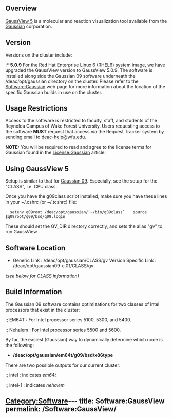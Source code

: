 ## Overview

[GaussView 5](http://www.gaussian.com/g_prod/gv5b.htm) is a molecular
and reaction visualization tool available from the
[Gaussian](http://www.gaussian.com/) corporation.

## Version

Versions on the cluster include:

:\* **5.0.9** For the Red Hat Enterprise Linux 6 (RHEL6) system image,
we have upgraded the GaussView version to GaussView 5.0.9. The software
is installed along side the Gaussian 09 software underneath the
/deac/opt/gaussian directory on the cluster. Please refer to the
[Software:Gaussian](Software:Gaussian "wikilink") web page for more
information about the location of the specific Gaussian builds in use on
the cluster.

## Usage Restrictions

Access to the software is restricted to faculty, staff, and students of
the Reynolda Campus of Wake Forest University. Users requesting access
to the software **MUST** request that access via the Request Tracker
system by sending email to <deac-help@wfu.edu>.

**NOTE:** You will be required to read and agree to the license terms
for Gaussian found in the
[License:Gaussian](License:Gaussian "wikilink") article.

## Using GaussView 5

Setup is similar to that for [Gaussian
09](Software:Gaussian#Using_Gaussian_09 "wikilink"). Especially, see the
setup for the "CLASS", i.e. CPU class.

Once you have the g09class script installed, make sure you have these
lines in your ~/.cshrc (or ~/.tcshrc) file:

``   setenv g09root /deac/opt/gaussian/`~/bin/g09class` ``
`   source $g09root/g09/bsd/g09.login`

These should set the GV_DIR directory correctly, and sets the alias
"gv" to run GaussView.

## Software Location

  - Generic Link : /deac/opt/gaussian/CLASS/gv
    Version Specific Link : /deac/opt/gaussian09-c.01/CLASS/gv

*(see below for CLASS information)*

## Build Information

The Gaussian 09 software contains optimizations for two classes of Intel
processors that exist in the cluster:

:; EM64T : For Intel processor series 5100, 5300, and 5400.

:; Nehalem : For Intel processor series 5500 and 5600.

By far, the easiest (Gaussian) way to dynamically determine which node
is the following:

  -
    **/deac/opt/gaussian/em64t/g09/bsd/x86type**

There are two possible outputs for our current cluster:

:; intel : indicates *em64t*

:; intel-1 : indicates *nehalem*

[Category:Software](Category:Software "wikilink")---
title: Software:GaussView
permalink: /Software:GaussView/
---

